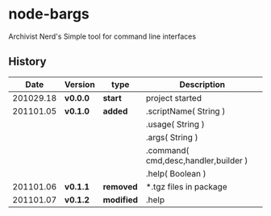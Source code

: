 # node-bargs
Archivist Nerd's Simple tool for command line interfaces



## History
|  Date     | Version  |    type   | Description     |
|-----------|----------|-----------|-----------------|
| 201029.18 |**v0.0.0**| **start** | project started |
| 201101.05 |**v0.1.0**| **added** | .scriptName( String ) |
|           |          |           | .usage( String ) |
|           |          |           | .args( String ) |
|           |          |           | .command( cmd,desc,handler,builder ) |
|           |          |           | .help( Boolean ) |
| 201101.06 |**v0.1.1**| **removed** | *.tgz files in package |
| 201101.07 |**v0.1.2**| **modified** | .help |
